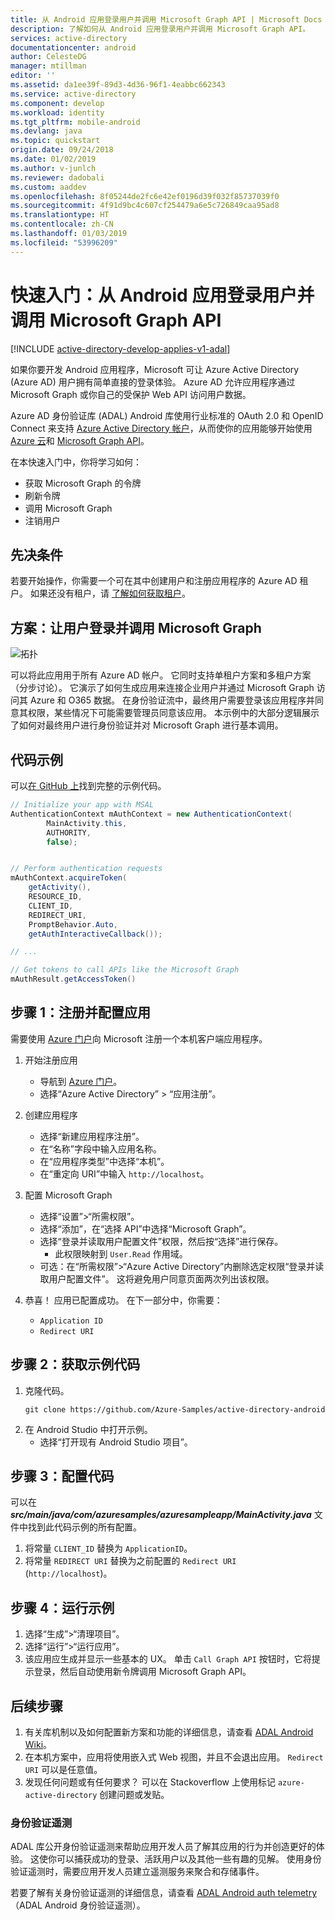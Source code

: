 ```yaml
---
title: 从 Android 应用登录用户并调用 Microsoft Graph API | Microsoft Docs
description: 了解如何从 Android 应用登录用户并调用 Microsoft Graph API。
services: active-directory
documentationcenter: android
author: CelesteDG
manager: mtillman
editor: ''
ms.assetid: da1ee39f-89d3-4d36-96f1-4eabbc662343
ms.service: active-directory
ms.component: develop
ms.workload: identity
ms.tgt_pltfrm: mobile-android
ms.devlang: java
ms.topic: quickstart
origin.date: 09/24/2018
ms.date: 01/02/2019
ms.author: v-junlch
ms.reviewer: dadobali
ms.custom: aaddev
ms.openlocfilehash: 8f05244de2fc6e42ef0196d39f032f85737039f0
ms.sourcegitcommit: 4f91d9bc4c607cf254479a6e5c726849caa95ad8
ms.translationtype: HT
ms.contentlocale: zh-CN
ms.lasthandoff: 01/03/2019
ms.locfileid: "53996209"
---
```

# <a name="quickstart-sign-in-users-and-call-the-microsoft-graph-api-from-an-android-app"></a>快速入门：从 Android 应用登录用户并调用 Microsoft Graph API

[!INCLUDE [active-directory-develop-applies-v1-adal](../../../includes/active-directory-develop-applies-v1-adal.md)]

如果你要开发 Android 应用程序，Microsoft 可让 Azure Active Directory (Azure AD) 用户拥有简单直接的登录体验。 Azure AD 允许应用程序通过 Microsoft Graph 或你自己的受保护 Web API 访问用户数据。

Azure AD 身份验证库 (ADAL) Android 库使用行业标准的 OAuth 2.0 和 OpenID Connect 来支持 [Azure Active Directory 帐户](https://www.azure.cn/home/features/active-directory/)，从而使你的应用能够开始使用 [Azure 云](https://cloud.microsoft.com)和 [Microsoft Graph API](https://developer.microsoft.com/graph)。

在本快速入门中，你将学习如何：

- 获取 Microsoft Graph 的令牌
- 刷新令牌
- 调用 Microsoft Graph
- 注销用户

## <a name="prerequisites"></a>先决条件

若要开始操作，你需要一个可在其中创建用户和注册应用程序的 Azure AD 租户。 如果还没有租户，请 [了解如何获取租户](quickstart-create-new-tenant.md)。

## <a name="scenario-sign-in-users-and-call-the-microsoft-graph"></a>方案：让用户登录并调用 Microsoft Graph

![拓扑](./media/quickstart-v1-android/active-directory-android-topology.png)

可以将此应用用于所有 Azure AD 帐户。 它同时支持单租户方案和多租户方案（分步讨论）。 它演示了如何生成应用来连接企业用户并通过 Microsoft Graph 访问其 Azure 和 O365 数据。 在身份验证流中，最终用户需要登录该应用程序并同意其权限，某些情况下可能需要管理员同意该应用。 本示例中的大部分逻辑展示了如何对最终用户进行身份验证并对 Microsoft Graph 进行基本调用。

## <a name="sample-code"></a>代码示例

可以[在 GitHub 上](https://github.com/Azure-Samples/active-directory-android)找到完整的示例代码。

```Java
// Initialize your app with MSAL
AuthenticationContext mAuthContext = new AuthenticationContext(
        MainActivity.this,
        AUTHORITY,
        false);


// Perform authentication requests
mAuthContext.acquireToken(
    getActivity(),
    RESOURCE_ID,
    CLIENT_ID,
    REDIRECT_URI,
    PromptBehavior.Auto,
    getAuthInteractiveCallback());

// ...

// Get tokens to call APIs like the Microsoft Graph
mAuthResult.getAccessToken()
```

## <a name="step-1-register-and-configure-your-app"></a>步骤 1：注册并配置应用

需要使用 [Azure 门户](https://portal.azure.cn)向 Microsoft 注册一个本机客户端应用程序。

1. 开始注册应用
    - 导航到 [Azure 门户](https://portal.azure.cn)。 
    - 选择“Azure Active Directory” > “应用注册”。

2. 创建应用程序
    - 选择“新建应用程序注册”。
    - 在“名称”字段中输入应用名称。
    - 在“应用程序类型”中选择“本机”。
    - 在“重定向 URI”中输入 `http://localhost`。

3. 配置 Microsoft Graph
    - 选择“设置”>“所需权限”。
    - 选择“添加”，在“选择 API”中选择“Microsoft Graph”。
    - 选择“登录并读取用户配置文件”权限，然后按“选择”进行保存。
        - 此权限映射到 `User.Read` 作用域。
    - 可选：在“所需权限”>“Azure Active Directory”内删除选定权限“登录并读取用户配置文件”。 这将避免用户同意页面两次列出该权限。

4. 恭喜！ 应用已配置成功。 在下一部分中，你需要：
    - `Application ID`
    - `Redirect URI`

## <a name="step-2-get-the-sample-code"></a>步骤 2：获取示例代码

1. 克隆代码。
    ```
    git clone https://github.com/Azure-Samples/active-directory-android
    ```
2. 在 Android Studio 中打开示例。
    - 选择“打开现有 Android Studio 项目”。

## <a name="step-3-configure-your-code"></a>步骤 3：配置代码

可以在 ***src/main/java/com/azuresamples/azuresampleapp/MainActivity.java*** 文件中找到此代码示例的所有配置。

1. 将常量 `CLIENT_ID` 替换为 `ApplicationID`。
2. 将常量 `REDIRECT URI` 替换为之前配置的 `Redirect URI` (`http://localhost`)。

## <a name="step-4-run-the-sample"></a>步骤 4：运行示例

1. 选择“生成”>“清理项目”。
2. 选择“运行”>“运行应用”。
3. 该应用应生成并显示一些基本的 UX。 单击 `Call Graph API` 按钮时，它将提示登录，然后自动使用新令牌调用 Microsoft Graph API。

## <a name="next-steps"></a>后续步骤

1. 有关库机制以及如何配置新方案和功能的详细信息，请查看 [ADAL Android Wiki](https://github.com/AzureAD/azure-activedirectory-library-for-android/wiki)。
2. 在本机方案中，应用将使用嵌入式 Web 视图，并且不会退出应用。 `Redirect URI` 可以是任意值。
3. 发现任何问题或有任何要求？ 可以在 Stackoverflow 上使用标记 `azure-active-directory` 创建问题或发贴。


### <a name="auth-telemetry"></a>身份验证遥测

ADAL 库公开身份验证遥测来帮助应用开发人员了解其应用的行为并创造更好的体验。 这使你可以捕获成功的登录、活跃用户以及其他一些有趣的见解。 使用身份验证遥测时，需要应用开发人员建立遥测服务来聚合和存储事件。

若要了解有关身份验证遥测的详细信息，请查看 [ADAL Android auth telemetry](https://github.com/AzureAD/azure-activedirectory-library-for-android/wiki/Telemetry)（ADAL Android 身份验证遥测）。

<!-- Update_Description: wording update -->